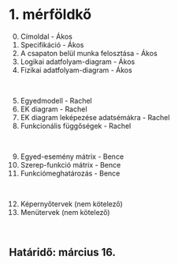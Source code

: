 # 1. mérföldkő

0. Címoldal - Ákos
1. Specifikáció - Ákos
2. A csapaton belül munka felosztása - Ákos
3. Logikai adatfolyam-diagram - Ákos
4. Fizikai adatfolyam-diagram - Ákos

<br />

5. Egyedmodell - Rachel 
6. EK diagram - Rachel 
7. EK diagram leképezése adatsémákra - Rachel
8. Funkcionális függőségek - Rachel

<br />

9. Egyed-esemény mátrix - Bence
10. Szerep-funkció mátrix - Bence 
11. Funkciómeghatározás - Bence

<br />

12. Képernyőtervek (nem kötelező)
13. Menütervek (nem kötelező)

<br />

## Határidő: március 16. 